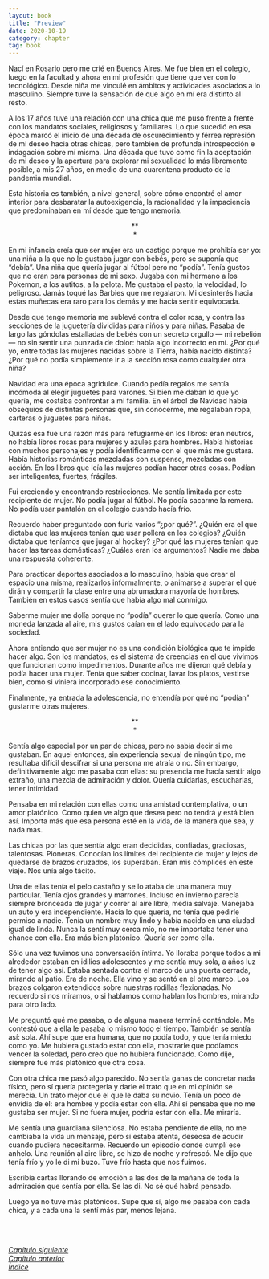 ```yaml
---
layout: book
title: "Preview"
date: 2020-10-19
category: chapter
tag: book
---
```


Nací en Rosario pero me crié en Buenos Aires. Me fue bien en el colegio, luego en la facultad y ahora en mi profesión que tiene que ver con lo tecnológico. Desde niña me vinculé en ámbitos y actividades asociados a lo masculino. Siempre tuve la sensación de que algo en mí era distinto al resto.

A los 17 años tuve una relación con una chica que me puso frente a frente con los mandatos sociales, religiosos y familiares. Lo que sucedió en esa época marcó el inicio de una década de oscurecimiento y férrea represión de mi deseo hacia otras chicas, pero también de profunda introspección e indagación sobre mí misma. Una década que tuvo como fin la aceptación de mi deseo y la apertura para explorar mi sexualidad lo más libremente posible, a mis 27 años, en medio de una cuarentena producto de la pandemia mundial.

Esta historia es también, a nivel general, sobre cómo encontré el amor interior para desbaratar la autoexigencia, la racionalidad y la impaciencia que predominaban en mí desde que tengo memoria.

<p style="text-align: center;">
**<br>
*<br>
</p>

En mi infancia creía que ser mujer era un castigo porque me prohibía ser yo: una niña a la que no le gustaba jugar con bebés, pero se suponía que “debía”. Una niña que quería jugar al fútbol pero no “podía”. Tenía gustos que no eran para personas de mi sexo. Jugaba con mi hermano a los Pokemon, a los autitos, a la pelota. Me gustaba el pasto, la velocidad, lo peligroso. Jamás toqué las Barbies que me regalaron. Mi desinterés hacia estas muñecas era raro para los demás y me hacía sentir equivocada.

Desde que tengo memoria me sublevé contra el color rosa, y contra las secciones de la juguetería divididas para niños y para niñas. Pasaba de largo las góndolas estalladas de bebés con un secreto orgullo — mi rebelión — no sin sentir una punzada de dolor: había algo incorrecto en mí. ¿Por qué yo, entre todas las mujeres nacidas sobre la Tierra, había nacido distinta? ¿Por qué no podía simplemente ir a la sección rosa como cualquier otra niña?

Navidad era una época agridulce. Cuando pedía regalos me sentía incómoda al elegir juguetes para varones. Si bien me daban lo que yo quería, me costaba confrontar a mi familia. En el árbol de Navidad había obsequios de distintas personas que, sin conocerme, me regalaban ropa, carteras o juguetes para niñas.

Quizás esa fue una razón más para refugiarme en los libros: eran neutros, no había libros rosas para mujeres y azules para hombres. Había historias con muchos personajes y podía identificarme con el que más me gustara. Había historias románticas mezcladas con suspenso, mezcladas con acción.
En los libros que leía  las mujeres podían hacer otras cosas. Podían ser inteligentes, fuertes, frágiles.

Fui creciendo y encontrando restricciones. Me sentía limitada por este recipiente de mujer. No podía jugar al fútbol. No podía sacarme la remera. No podía usar pantalón en el colegio cuando hacía frío.

Recuerdo haber preguntado con furia varios “¿por qué?”. ¿Quién era el que dictaba que las mujeres tenían que usar pollera en los colegios? ¿Quién dictaba que teníamos que jugar al hockey? ¿Por qué las mujeres tenían que hacer las tareas domésticas? ¿Cuáles eran los argumentos? Nadie me daba una respuesta coherente.

Para practicar deportes asociados a lo masculino, había que crear el espacio una misma, realizarlos informalmente, o animarse a superar el qué dirán y compartir la clase entre una abrumadora mayoría de hombres. También en estos casos sentía que había algo mal conmigo.

Saberme mujer me dolía porque no “podía” querer lo que quería. Como una moneda lanzada al aire, mis gustos caían en el lado equivocado para la sociedad.

Ahora entiendo que ser mujer no es una condición biológica que te impide hacer algo. Son los mandatos, es el sistema de creencias en el que vivimos que funcionan como impedimentos. Durante años me dijeron qué debía y podía hacer una mujer. Tenía que saber cocinar, lavar los platos, vestirse bien, como si viniera incorporado ese conocimiento.

Finalmente, ya entrada la adolescencia, no entendía por qué no “podían” gustarme otras mujeres.

<p style="text-align: center;">
**<br>
*<br>
</p>


Sentía algo especial por un par de chicas, pero no sabía decir si me gustaban. En aquel entonces, sin experiencia sexual de ningún tipo, me resultaba difícil descifrar si una persona me atraía o no. Sin embargo, definitivamente algo me pasaba con ellas: su presencia me hacía sentir algo extraño, una mezcla de admiración y dolor. Quería cuidarlas, escucharlas, tener intimidad.

Pensaba en mi relación con ellas como una amistad contemplativa, o un amor platónico. Como quien ve algo que desea pero no tendrá y está bien así. Importa más que esa persona esté en la vida, de la manera que sea, y nada más.

Las chicas por las que sentía algo eran decididas, confiadas, graciosas, talentosas. Pioneras. Conocían los límites del recipiente de mujer y lejos de quedarse de brazos cruzados, los superaban. Eran mis cómplices en este viaje. Nos unía algo tácito.

Una de ellas tenía el pelo castaño y se lo ataba de una manera muy particular. Tenía ojos grandes y marrones. Incluso en invierno parecía siempre bronceada de jugar y correr al aire libre, media salvaje. Manejaba un auto y era independiente. Hacía lo que quería, no tenía que pedirle permiso a nadie. Tenía un nombre muy lindo y había nacido en una ciudad igual de linda.
Nunca la sentí muy cerca mío, no me importaba tener una chance con ella. Era más bien platónico. Quería ser como ella.

Sólo una vez tuvimos una conversación íntima. Yo lloraba porque todos a mi alrededor estaban en idilios adolescentes y me sentía muy sola, a años luz de tener algo así.
Estaba sentada contra el marco de una puerta cerrada, mirando al patio. Era de noche. Ella vino y se sentó en el otro marco. Los brazos colgaron extendidos sobre nuestras rodillas flexionadas. No recuerdo si nos miramos, o si hablamos como hablan los hombres, mirando para otro lado.

Me preguntó qué me pasaba, o de alguna manera terminé contándole. Me contestó que a ella le pasaba lo mismo todo el tiempo. También se sentía así: sola. Ahí supe que era humana, que no podía todo, y que tenía miedo como yo. Me hubiera gustado estar con ella, mostrarle que podíamos vencer la soledad, pero creo que no hubiera funcionado. Como dije, siempre fue más platónico que otra cosa.

Con otra chica me pasó algo parecido. No sentía ganas de concretar nada físico, pero sí quería protegerla y darle el trato que en mi opinión se merecía. Un trato mejor que el que le daba su novio. Tenía un poco de envidia de él: era hombre y podía estar con ella. Ahí sí pensaba que no me gustaba ser mujer. Si no fuera mujer, podría estar con ella. Me miraría.

Me sentía una guardiana silenciosa. No estaba pendiente de ella, no me cambiaba la vida un mensaje, pero sí estaba atenta, deseosa de acudir cuando pudiera necesitarme.
Recuerdo un episodio donde cumplí ese anhelo. Una reunión al aire libre, se hizo de noche y refrescó. Me dijo que tenía frío y yo le di mi buzo. Tuve frío hasta que nos fuimos.

Escribía cartas llorando de emoción a las dos de la mañana de toda la admiración que sentía por ella. Se las di. No sé qué habrá pensado.

Luego ya no tuve más platónicos. Supe que sí, algo me pasaba con cada chica, y a cada una la sentí más par, menos lejana.


<br>
<br>

_[Capítulo siguiente](https://youngdel.fi/posts/chapter/2020/10/19/capitulo-1/)_<br>
_[Capítulo anterior](https://youngdel.fi/posts/chapter/2020/10/19/prologo/)_<br>
_[Índice](https://youngdel.fi/book.html)_

